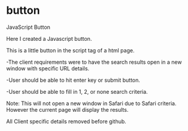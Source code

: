 # button
JavaScript Button

Here I created a Javascript button.

This is a little button in the script tag of a html page.

-The client requirements were to have the search results open in a new window with specific URL details.

-User should be able to hit enter key or submit button.

-User should be able to fill in 1, 2, or none search criteria.

Note: This will not open a new window in Safari due to Safari criteria. However the current page will display the results.

All Client specific details removed before github.
